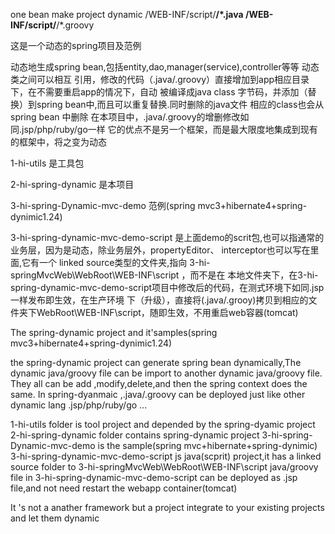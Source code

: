  one bean make project dynamic
    <bean class="com.helpinput.spring.support.SourceFileMonitorListener">
        <property name="dirs">
            <list>
                <value>/WEB-INF/script/**/*.java</value>
                <value>/WEB-INF/script/**/*.groovy</value>
            </list>
        </property>
    </bean>
    
这是一个动态的spring项目及范例

动态地生成spring bean,包括entity,dao,manager(service),controller等等 动态类之间可以相互
引用，修改的代码（.java/.groovy）直接增加到app相应目录下，在不需要重启app的情况下，自动
被编译成java class 字节码，并添加（替换）到spring bean中,而且可以重复替换.同时删除的java文件
相应的class也会从spring bean 中删除
在本项目中，.java/.groovy的增删修改如同.jsp/php/ruby/go一样
它的优点不是另一个框架，而是最大限度地集成到现有的框架中，将之变为动态

1-hi-utils 是工具包

2-hi-spring-dynamic 是本项目

3-hi-spring-Dynamic-mvc-demo 范例(spring mvc3+hibernate4+spring-dynimic1.24)

3-hi-spring-dynamic-mvc-demo-script 是上面demo的scrit包,也可以指通常的业务层，因为是动态，除业务层外，propertyEditor、
interceptor也可以写在里面,它有一个 linked source类型的文件夹,指向 3-hi-springMvcWeb\WebRoot\WEB-INF\script ，而不是在
本地文件夹下，在3-hi-spring-dynamic-mvc-demo-script项目中修改后的代码，在测式环境下如同.jsp一样发布即生效，在生产环境
下（升级），直接将(.java/.grooy)拷贝到相应的文件夹下WebRoot\WEB-INF\script，随即生效，不用重启web容器(tomcat)

The spring-dynamic project and it'samples(spring mvc3+hibernate4+spring-dynimic1.24)
 
the spring-dynamic project can generate spring bean dynamically,The dynamic java/groovy file can be 
import to another dynamic java/groovy file. They all can be add ,modify,delete,and then the spring context does
the same.
In spring-dyanmaic ,.java/.groovy can be deployed just like other dynamic lang .jsp/php/ruby/go ...

1-hi-utils folder is tool project and depended by the spring-dyamic project
2-hi-spring-dynamic folder contains spring-dynamic project
3-hi-spring-Dynamic-mvc-demo is the sample(spring mvc+hibernate+spring-dynimic)
3-hi-spring-dynamic-mvc-demo-script js java(scprit) project,it has a linked source folder to 3-hi-springMvcWeb\WebRoot\WEB-INF\script
java/groovy file in 3-hi-spring-dynamic-mvc-demo-script can be deployed as .jsp file,and not need restart the webapp container(tomcat) 

It 's not a anather framework but a project integrate to your existing projects and let them dynamic
